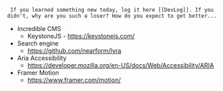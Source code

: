      If you learned something new today, log it here [[DevLog]]. If you didn't, why are you such a loser? How do you expect to get better...

- Incredible CMS
	- KeystoneJS - https://keystonejs.com/
- Search engine
	- https://github.com/nearform/lyra
- Aria Accessibility
	- https://developer.mozilla.org/en-US/docs/Web/Accessibility/ARIA
- Framer Motion
	- https://www.framer.com/motion/